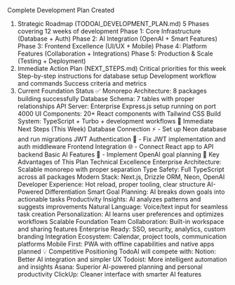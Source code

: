  Complete Development Plan Created
1. Strategic Roadmap (TODOAI_DEVELOPMENT_PLAN.md)
5 Phases covering 12 weeks of development
Phase 1: Core Infrastructure (Database + Auth)
Phase 2: AI Integration (OpenAI + Smart Features)
Phase 3: Frontend Excellence (UI/UX + Mobile)
Phase 4: Platform Features (Collaboration + Integrations)
Phase 5: Production & Scale (Testing + Deployment)
2. Immediate Action Plan (NEXT_STEPS.md)
Critical priorities for this week
Step-by-step instructions for database setup
Development workflow and commands
Success criteria and metrics
3. Current Foundation Status ✅
Monorepo Architecture: 8 packages building successfully
Database Schema: 7 tables with proper relationships
API Server: Enterprise Express.js setup running on port 4000
UI Components: 20+ React components with Tailwind CSS
Build System: TypeScript + Turbo + development workflows
🎯 Immediate Next Steps (This Week)
Database Connection ⚡ - Set up Neon database and run migrations
JWT Authentication 🔐 - Fix JWT implementation and auth middleware
Frontend Integration 🌐 - Connect React app to API backend
Basic AI Features 🤖 - Implement OpenAI goal planning
🚀 Key Advantages of This Plan
Technical Excellence
Enterprise Architecture: Scalable monorepo with proper separation
Type Safety: Full TypeScript across all packages
Modern Stack: Next.js, Drizzle ORM, Neon, OpenAI
Developer Experience: Hot reload, proper tooling, clear structure
AI-Powered Differentiation
Smart Goal Planning: AI breaks down goals into actionable tasks
Productivity Insights: AI analyzes patterns and suggests improvements
Natural Language: Voice/text input for seamless task creation
Personalization: AI learns user preferences and optimizes workflows
Scalable Foundation
Team Collaboration: Built-in workspace and sharing features
Enterprise Ready: SSO, security, analytics, custom branding
Integration Ecosystem: Calendar, project tools, communication platforms
Mobile First: PWA with offline capabilities and native apps planned
💡 Competitive Positioning
TodoAI will compete with:
Notion: Better AI integration and simpler UX
Todoist: More intelligent automation and insights
Asana: Superior AI-powered planning and personal productivity
ClickUp: Cleaner interface with smarter AI features